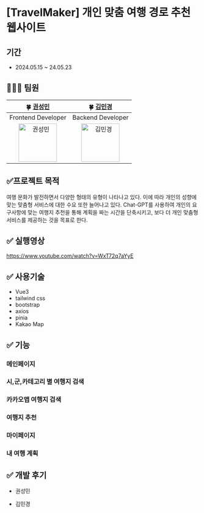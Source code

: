 # [TravelMaker] 개인 맞춤 여행 경로 추천 웹사이트

## 기간
- 2024.05.15 ~ 24.05.23
## 👩‍👧‍👧 팀원

| 🍀 [권성민](https://github.com/kwonja) | 🍀 [김민경](https://github.com/minkyung73) |
| :-----------------------------------: | :-----------------------------------: |
| Frontend Developer | Backend Developer |
| <img src="https://avatars.githubusercontent.com/kwonja" alt="권성민" width="100" /> | <img src="https://avatars.githubusercontent.com/minkyung73" alt="김민경" width="100" /> |

## ✅프로젝트 목적
여행 문화가 발전하면서 다양한 형태의 유형이 나타나고 있다. 이에 따라 개인의 성향에 맞는 맞춤형 서비스에 대한 수요 또한 늘어나고 있다.
Chat-GPT를 사용하여 개인의 요구사항에 맞는 여행지 추천을 통해 계획을 짜는 시간을 단축시키고, 보다 더 개인 맞춤형 서비스를 제공하는 것을 목표로 한다.

## ✅ 실행영상
https://www.youtube.com/watch?v=WxT72q7aYyE

## ✅ 사용기술

- Vue3
- tailwind css
- bootstrap
- axios
- pinia
- Kakao Map

## ✅ 기능

### 메인페이지

### 시,군,카테고리 별 여행지 검색

### 카카오맵 여행지 검색

### 여행지 추천

### 마이페이지

### 내 여행 계획

## ✅ 개발 후기

- 권성민

- 김민경
